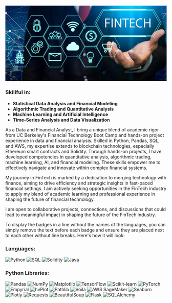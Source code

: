 ![](images/fintech_cropped.png)

### Skillful in:
* **Statistical Data Analysis and Financial Modeling**
* **Algorithmic Trading and Quantitative Analysis**
* **Machine Learning and Artificial Intelligence**
* **Time-Series Analysis and Data Visualization**

As a Data and Financial Analyst, I bring a unique blend of academic rigor from UC Berkeley's Financial Technology Boot Camp and hands-on project experience in data and financial analysis. Skilled in Python, Pandas, SQL, and AWS, my expertise extends to blockchain technologies, especially Ethereum smart contracts and Solidity. Through hands-on projects, I have developed competencies in quantitative analysis, algorithmic trading, machine learning, AI, and financial modeling. These skills empower me to effectively navigate and innovate within complex financial systems.

My journey in FinTech is marked by a dedication to merging technology with finance, aiming to drive efficiency and strategic insights in fast-paced financial settings. I am actively seeking opportunities in the FinTech industry to apply my blend of academic learning and professional experience in shaping the future of financial technology.

I am open to collaborative projects, connections, and discussions that could lead to meaningful impact in shaping the future of the FinTech industry.


To display the badges in a line without the names of the languages, you can simply remove the text before each badge and ensure they are placed next to each other without line breaks. Here's how it will look:

### Languages:
![Python](https://img.shields.io/badge/Python-3776AB?style=social&logo=python&logoColor=white)
![SQL](https://img.shields.io/badge/SQL-4479A1?style=social&logo=MySQL&logoColor=white)
![Solidity](https://img.shields.io/badge/Solidity-363636?style=social&logo=solidity&logoColor=white)
![Java](https://img.shields.io/badge/Java-ED8B00?style=social&logo=java&logoColor=white)

### Python Libraries:
![Pandas](https://img.shields.io/badge/Pandas-150458?style=social&logo=pandas)
![NumPy](https://img.shields.io/badge/NumPy-013243?style=social&logo=numpy)
![Matplotlib](https://img.shields.io/badge/Matplotlib-263238?style=social)
![TensorFlow](https://img.shields.io/badge/TensorFlow-FF6F00?style=social&logo=TensorFlow)
![Scikit-learn](https://img.shields.io/badge/ScikitLearn-F7931E?style=social&logo=scikit-learn)
![PyTorch](https://img.shields.io/badge/PyTorch-EE4C2C?style=social&logo=pytorch)
![Empyrial](https://img.shields.io/badge/Empyrial-35495E?style=social)
![hvPlot](https://img.shields.io/badge/hvPlot-FFFFFF?style=social)
![Pathlib](https://img.shields.io/badge/Pathlib-35495E?style=social)
![Voilà](https://img.shields.io/badge/Voil%C3%A0-55B4B0?style=social)
![AWS SageMaker](https://img.shields.io/badge/AWS_SageMaker-FF9900?style=social&logo=Amazon-AWS)
![Seaborn](https://img.shields.io/badge/Seaborn-3178C6?style=social)
![Plotly](https://img.shields.io/badge/Plotly-3F4F75?style=social&logo=plotly)
![Requests](https://img.shields.io/badge/Requests-3776AB?style=social)
![BeautifulSoup](https://img.shields.io/badge/BeautifulSoup-3498DB?style=social)
![Flask](https://img.shields.io/badge/Flask-000000?style=social&logo=flask)
![SQLAlchemy](https://img.shields.io/badge/SQLAlchemy-CC2927?style=social)
